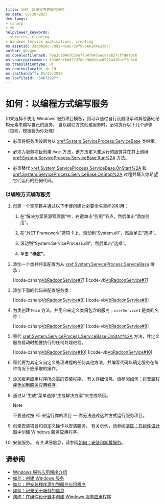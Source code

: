 ```yaml
---
title: 如何：以编程方式编写服务
ms.date: 03/30/2017
dev_langs:
- csharp
- vb
helpviewer_keywords:
- services, creating
- Windows Service applications, creating
ms.assetid: 3abbb2ec-78d2-41e6-b9f9-6662d4e2cdc7
author: ghogen
ms.openlocfilehash: 70a2c184e7b39af7b4f0466ac9ac627cff98f0c0
ms.sourcegitcommit: 6b308cf6d627d78ee36dbbae8972a310ac7fd6c8
ms.translationtype: HT
ms.contentlocale: zh-CN
ms.lasthandoff: 01/23/2019
ms.locfileid: "54672907"
---
```

# <a name="how-to-write-services-programmatically"></a>如何：以编程方式编写服务
如果选择不使用 Windows 服务项目模板，则可以通过自行设置继承和其他基础结构元素来编写自己的服务。 当以编程方式创建服务时，必须执行以下几个步骤（否则，模板将为你处理）：  
  
-   必须将服务类设置为从 <xref:System.ServiceProcess.ServiceBase> 类继承。  
  
-   必须为服务项目创建 `Main` 方法，该方法定义要运行的服务并在其上调用 <xref:System.ServiceProcess.ServiceBase.Run%2A> 方法。  
  
-   必须替代 <xref:System.ServiceProcess.ServiceBase.OnStart%2A> 和 <xref:System.ServiceProcess.ServiceBase.OnStop%2A> 过程并填入你希望它们运行的任何代码。  
  
### <a name="to-write-a-service-programmatically"></a>以编程方式编写服务  
  
1.  创建一个空项目并通过以下步骤创建对必要命名空间的引用：  
  
    1.  在“解决方案资源管理器”中，右键单击“引用”节点，然后单击“添加引用”。  
  
    2.  在“.NET Framework”选项卡上，滚动到“System.dll”，然后单击“选择”。  
  
    3.  滚动到“System.ServiceProcess.dll”，然后单击“选择”。  
  
    4.  单击 **“确定”**。  
  
2.  添加一个类并将其配置为从 <xref:System.ServiceProcess.ServiceBase> 继承：  
  
     [!code-csharp[VbRadconService#7](../../../samples/snippets/csharp/VS_Snippets_VBCSharp/VbRadconService/CS/MyNewService.cs#7)]
     [!code-vb[VbRadconService#7](../../../samples/snippets/visualbasic/VS_Snippets_VBCSharp/VbRadconService/VB/MyNewService.vb#7)]  
  
3.  添加下面的代码来配置服务类：  
  
     [!code-csharp[VbRadconService#8](../../../samples/snippets/csharp/VS_Snippets_VBCSharp/VbRadconService/CS/MyNewService.cs#8)]
     [!code-vb[VbRadconService#8](../../../samples/snippets/visualbasic/VS_Snippets_VBCSharp/VbRadconService/VB/MyNewService.vb#8)]  
  
4.  为类创建 `Main` 方法，并用它来定义类将包含的服务；`userService1` 是类的名称：  
  
     [!code-csharp[VbRadconService#9](../../../samples/snippets/csharp/VS_Snippets_VBCSharp/VbRadconService/CS/MyNewService.cs#9)]
     [!code-vb[VbRadconService#9](../../../samples/snippets/visualbasic/VS_Snippets_VBCSharp/VbRadconService/VB/MyNewService.vb#9)]  
  
5.  替代 <xref:System.ServiceProcess.ServiceBase.OnStart%2A> 方法，并定义服务启动时想要执行的任何处理进程。  
  
     [!code-csharp[VbRadconService#10](../../../samples/snippets/csharp/VS_Snippets_VBCSharp/VbRadconService/CS/MyNewService.cs#10)]
     [!code-vb[VbRadconService#10](../../../samples/snippets/visualbasic/VS_Snippets_VBCSharp/VbRadconService/VB/MyNewService.vb#10)]  
  
6.  替代要为其定义自定义处理进程的任何其他方法，并编写代码以确定服务在每种情况下应采取的操作。  
  
7.  添加服务应用程序所必需的安装程序。 有关详细信息，请参阅[如何：将安装程序添加到服务应用程序](../../../docs/framework/windows-services/how-to-add-installers-to-your-service-application.md)。  
  
8.  通过从“生成”菜单选择“生成解决方案”来生成项目。  
  
    > [!NOTE]
    >  不要通过按 F5 来运行你的项目 — 你无法通过这种方式运行服务项目。  
  
9. 创建安装项目和自定义操作以安装服务。 有关示例，请参阅[演练：在组件设计器中创建 Windows 服务应用程序](../../../docs/framework/windows-services/walkthrough-creating-a-windows-service-application-in-the-component-designer.md)。  
  
10. 安装服务。 有关详细信息，请参阅[如何：安装和卸载服务](../../../docs/framework/windows-services/how-to-install-and-uninstall-services.md)。  
  
## <a name="see-also"></a>请参阅
- [Windows 服务应用程序介绍](../../../docs/framework/windows-services/introduction-to-windows-service-applications.md)
- [如何：创建 Windows 服务](../../../docs/framework/windows-services/how-to-create-windows-services.md)
- [如何：将安装程序添加到服务应用程序](../../../docs/framework/windows-services/how-to-add-installers-to-your-service-application.md)
- [如何：记录关于服务的信息](../../../docs/framework/windows-services/how-to-log-information-about-services.md)
- [演练：在组件设计器中创建 Windows 服务应用程序](../../../docs/framework/windows-services/walkthrough-creating-a-windows-service-application-in-the-component-designer.md)
